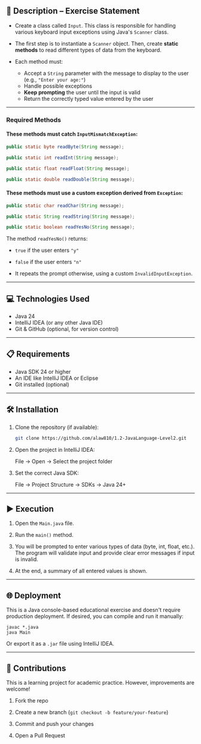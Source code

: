 ## 📄 Description – Exercise Statement

- Create a class called `Input`. This class is responsible for handling various keyboard input exceptions using Java's
  `Scanner` class.

- The first step is to instantiate a `Scanner` object. Then, create **static methods** to read different types of data
  from the keyboard.

- Each method must:
    - Accept a `String` parameter with the message to display to the user (e.g., `"Enter your age:"`)
    - Handle possible exceptions
    - **Keep prompting** the user until the input is valid
    - Return the correctly typed value entered by the user

---

### Required Methods

#### These methods must catch `InputMismatchException`:

```java
public static byte readByte(String message);

public static int readInt(String message);

public static float readFloat(String message);

public static double readDouble(String message);
```

#### These methods must use a custom exception derived from `Exception`:

```java
public static char readChar(String message);

public static String readString(String message);

public static boolean readYesNo(String message);
```

The method `readYesNo()` returns:

- `true` if the user enters `"y"`

- `false` if the user enters `"n"`

- It repeats the prompt otherwise, using a custom `InvalidInputException`.

---

## 💻 Technologies Used

- Java 24
- IntelliJ IDEA (or any other Java IDE)
- Git & GitHub (optional, for version control)

---

## 📋 Requirements

- Java SDK 24 or higher
- An IDE like IntelliJ IDEA or Eclipse
- Git installed (optional)

---

## 🛠️ Installation

1. Clone the repository (if available):

   ```bash
   git clone https://github.com/alaw810/1.2-JavaLanguage-Level2.git

2. Open the project in IntelliJ IDEA:

    File → Open → Select the project folder

3. Set the correct Java SDK:

    File → Project Structure → SDKs → Java 24+

---

## ▶️ Execution

1. Open the `Main.java` file.

2. Run the `main()` method.

3. You will be prompted to enter various types of data (byte, int, float, etc.). The program will validate input and
   provide clear error messages if input is invalid.

4. At the end, a summary of all entered values is shown.

--- 

## 🌐 Deployment

This is a Java console-based educational exercise and doesn't require production deployment.
If desired, you can compile and run it manually:

    javac *.java
    java Main

Or export it as a `.jar` file using IntelliJ IDEA.

---

## 🤝 Contributions

This is a learning project for academic practice.
However, improvements are welcome!

1. Fork the repo

2. Create a new branch (`git checkout -b feature/your-feature`)

3. Commit and push your changes

4. Open a Pull Request
